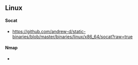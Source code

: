 
## Linux

#### Socat

- https://github.com/andrew-d/static-binaries/blob/master/binaries/linux/x86_64/socat?raw=true

#### Nmap

-